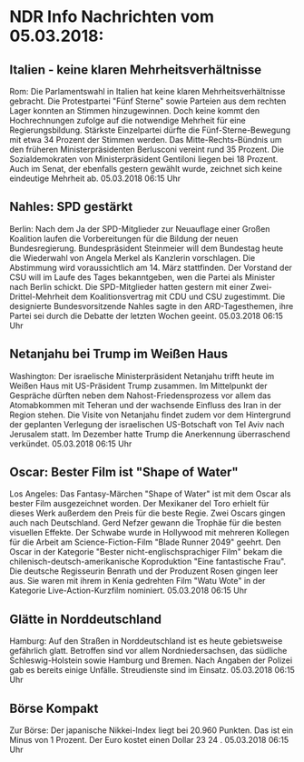 # NDR Info Nachrichten vom 05.03.2018:


## Italien - keine klaren Mehrheitsverhältnisse
Rom:	Die Parlamentswahl in Italien hat keine klaren Mehrheitsverhältnisse gebracht. Die Protestpartei "Fünf Sterne" sowie Parteien aus dem rechten Lager konnten an Stimmen hinzugewinnen. Doch keine kommt den Hochrechnungen zufolge auf die notwendige Mehrheit für eine Regierungsbildung. Stärkste Einzelpartei dürfte die Fünf-Sterne-Bewegung mit etwa 34 Prozent der Stimmen werden. Das Mitte-Rechts-Bündnis um den früheren Ministerpräsidenten Berlusconi vereint rund 35 Prozent. Die Sozialdemokraten von Ministerpräsident Gentiloni liegen bei 18 Prozent. Auch im Senat, der ebenfalls gestern gewählt wurde, zeichnet sich keine eindeutige Mehrheit ab. 05.03.2018 06:15 Uhr 

## Nahles: SPD gestärkt
Berlin: Nach dem Ja der SPD-Mitglieder zur Neuauflage einer Großen Koalition laufen die Vorbereitungen für die Bildung der neuen Bundesregierung. Bundespräsident Steinmeier will dem Bundestag heute die Wiederwahl von Angela Merkel als Kanzlerin vorschlagen. Die Abstimmung wird voraussichtlich am 14. März stattfinden. Der Vorstand der CSU will im Laufe des Tages bekanntgeben, wen die Partei als Minister nach Berlin schickt. Die SPD-Mitglieder hatten gestern mit einer Zwei-Drittel-Mehrheit dem Koalitionsvertrag mit CDU und CSU zugestimmt. Die designierte Bundesvorsitzende Nahles sagte in den ARD-Tagesthemen, ihre Partei sei durch die Debatte der letzten Wochen geeint. 05.03.2018 06:15 Uhr 

## Netanjahu bei Trump im Weißen Haus
Washington: Der israelische Ministerpräsident Netanjahu trifft heute im Weißen Haus mit US-Präsident Trump zusammen. Im Mittelpunkt der Gespräche dürften neben dem Nahost-Friedensprozess vor allem das Atomabkommen mit Teheran und der wachsende Einfluss des Iran in der Region stehen. Die Visite von Netanjahu findet zudem vor dem Hintergrund der geplanten Verlegung der israelischen US-Botschaft von Tel Aviv nach Jerusalem statt. Im Dezember hatte Trump die Anerkennung überraschend verkündet. 05.03.2018 06:15 Uhr 

## Oscar: Bester Film ist "Shape of Water"
Los Angeles: Das Fantasy-Märchen "Shape of Water" ist mit dem Oscar als bester Film ausgezeichnet worden. Der Mexikaner del Toro erhielt für dieses Werk außerdem den Preis für die beste Regie. Zwei Oscars gingen auch nach Deutschland. Gerd Nefzer gewann die Trophäe für die besten visuellen Effekte. Der Schwabe wurde in Hollywood mit mehreren Kollegen für die Arbeit am Science-Fiction-Film "Blade Runner 2049" geehrt. Den Oscar in der Kategorie "Bester nicht-englischsprachiger Film" bekam die chilenisch-deutsch-amerikanische Koproduktion "Eine fantastische Frau". Die deutsche Regisseurin Benrath und der Produzent Rosen gingen leer aus. Sie waren mit ihrem in Kenia gedrehten Film "Watu Wote" in der Kategorie Live-Action-Kurzfilm nominiert. 05.03.2018 06:15 Uhr 

## Glätte in Norddeutschland
Hamburg: Auf den Straßen in Norddeutschland ist es heute gebietsweise gefährlich glatt. Betroffen sind vor allem Nordniedersachsen, das südliche Schleswig-Holstein sowie Hamburg und Bremen. Nach Angaben der Polizei gab es bereits einige Unfälle. Streudienste sind im Einsatz. 05.03.2018 06:15 Uhr 

## Börse Kompakt
Zur Börse: Der japanische Nikkei-Index liegt bei  20.960  Punkten. Das ist ein Minus von  1  Prozent. Der Euro kostet einen Dollar  23 24 . 05.03.2018 06:15 Uhr 
